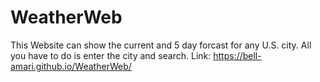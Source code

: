 # WeatherWeb
This Website can show the current and 5 day forcast for any U.S. city. All you have to do is enter the city and search.
Link: https://bell-amari.github.io/WeatherWeb/
